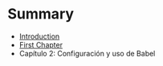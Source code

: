 # Summary

* [Introduction](README.md)
* [First Chapter](chapter1.md)
* Capítulo 2: Configuración y uso de Babel

